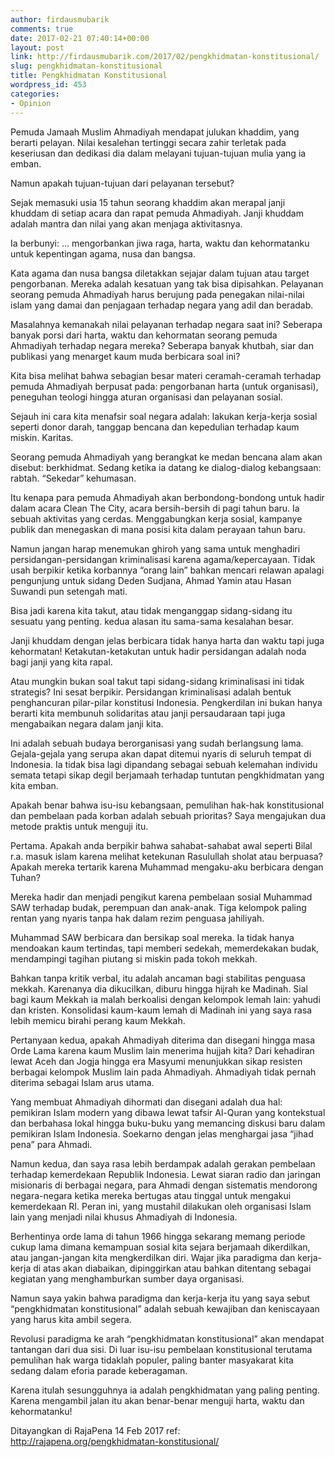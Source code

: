 ```yaml
---
author: firdausmubarik
comments: true
date: 2017-02-21 07:40:14+00:00
layout: post
link: http://firdausmubarik.com/2017/02/pengkhidmatan-konstitusional/
slug: pengkhidmatan-konstitusional
title: Pengkhidmatan Konstitusional
wordpress_id: 453
categories:
- Opinion
---
```


Pemuda Jamaah Muslim Ahmadiyah mendapat julukan khaddim, yang berarti pelayan. Nilai kesalehan tertinggi secara zahir terletak pada keseriusan dan dedikasi dia dalam melayani tujuan-tujuan mulia yang ia emban.

Namun apakah tujuan-tujuan dari pelayanan tersebut?

Sejak memasuki usia 15 tahun seorang khaddim akan merapal janji khuddam di setiap acara dan rapat pemuda Ahmadiyah. Janji khuddam adalah mantra dan nilai yang akan menjaga aktivitasnya.

Ia berbunyi: … mengorbankan jiwa raga, harta, waktu dan kehormatanku untuk kepentingan agama, nusa dan bangsa.

Kata agama dan nusa bangsa diletakkan sejajar dalam tujuan atau target pengorbanan. Mereka adalah kesatuan yang tak bisa dipisahkan. Pelayanan seorang pemuda Ahmadiyah harus berujung pada penegakan nilai-nilai islam yang damai dan penjagaan terhadap negara yang adil dan beradab.

Masalahnya kemanakah nilai pelayanan terhadap negara saat ini? Seberapa banyak porsi dari harta, waktu dan kehormatan seorang pemuda Ahmadiyah terhadap negara mereka? Seberapa banyak khutbah, siar dan publikasi yang menarget kaum muda berbicara soal ini?

Kita bisa melihat bahwa sebagian besar materi ceramah-ceramah terhadap pemuda Ahmadiyah berpusat pada: pengorbanan harta (untuk organisasi), peneguhan teologi hingga aturan organisasi dan pelayanan sosial.

Sejauh ini cara kita menafsir soal negara adalah: lakukan kerja-kerja sosial seperti donor darah, tanggap bencana dan kepedulian terhadap kaum miskin. Karitas.

Seorang pemuda Ahmadiyah yang berangkat ke medan bencana alam akan disebut: berkhidmat. Sedang ketika ia datang ke dialog-dialog kebangsaan: rabtah. “Sekedar” kehumasan.

Itu kenapa para pemuda Ahmadiyah akan berbondong-bondong untuk hadir dalam acara Clean The City, acara bersih-bersih di pagi tahun baru. Ia sebuah aktivitas yang cerdas. Menggabungkan kerja sosial, kampanye publik dan menegaskan di mana posisi kita dalam perayaan tahun baru.

Namun jangan harap menemukan ghiroh yang sama untuk menghadiri persidangan-persidangan kriminalisasi karena agama/kepercayaan. Tidak usah berpikir ketika korbannya “orang lain” bahkan mencari relawan apalagi pengunjung untuk sidang Deden Sudjana, Ahmad Yamin atau Hasan Suwandi pun setengah mati.

Bisa jadi karena kita takut, atau tidak menganggap sidang-sidang itu sesuatu yang penting. kedua alasan itu sama-sama kesalahan besar.

Janji khuddam dengan jelas berbicara tidak hanya harta dan waktu tapi juga kehormatan! Ketakutan-ketakutan untuk hadir persidangan adalah noda bagi janji yang kita rapal.

Atau mungkin bukan soal takut tapi sidang-sidang kriminalisasi ini tidak strategis? Ini sesat berpikir. Persidangan kriminalisasi adalah bentuk penghancuran pilar-pilar konstitusi Indonesia. Pengkerdilan ini bukan hanya berarti kita membunuh solidaritas atau janji persaudaraan tapi juga mengabaikan negara dalam janji kita.

Ini adalah sebuah budaya berorganisasi yang sudah berlangsung lama. Gejala-gejala yang serupa akan dapat ditemui nyaris di seluruh tempat di Indonesia. Ia tidak bisa lagi dipandang sebagai sebuah kelemahan individu semata tetapi sikap degil berjamaah terhadap tuntutan pengkhidmatan yang kita emban.

Apakah benar bahwa isu-isu kebangsaan, pemulihan hak-hak konstitusional dan pembelaan pada korban adalah sebuah prioritas? Saya mengajukan dua metode praktis untuk menguji itu.

Pertama. Apakah anda berpikir bahwa sahabat-sahabat awal seperti Bilal r.a. masuk islam karena melihat ketekunan Rasulullah sholat atau berpuasa? Apakah mereka tertarik karena Muhammad mengaku-aku berbicara dengan Tuhan?

Mereka hadir dan menjadi pengikut karena pembelaan sosial Muhammad SAW terhadap budak, perempuan dan anak-anak. Tiga kelompok paling rentan yang nyaris tanpa hak dalam rezim penguasa jahiliyah.

Muhammad SAW berbicara dan bersikap soal mereka. Ia tidak hanya mendoakan kaum tertindas, tapi memberi sedekah, memerdekakan budak, mendampingi tagihan piutang si miskin pada tokoh mekkah.

Bahkan tanpa kritik verbal, itu adalah ancaman bagi stabilitas penguasa mekkah. Karenanya dia dikucilkan, diburu hingga hijrah ke Madinah. Sial bagi kaum Mekkah ia malah berkoalisi dengan kelompok lemah lain: yahudi dan kristen. Konsolidasi kaum-kaum lemah di Madinah ini yang saya rasa lebih memicu birahi perang kaum Mekkah.

Pertanyaan kedua, apakah Ahmadiyah diterima dan disegani hingga masa Orde Lama karena kaum Muslim lain menerima hujjah kita? Dari kehadiran lewat Aceh dan Jogja hingga era Masyumi menunjukkan sikap resisten berbagai kelompok Muslim lain pada Ahmadiyah. Ahmadiyah tidak pernah diterima sebagai Islam arus utama.

Yang membuat Ahmadiyah dihormati dan disegani adalah dua hal: pemikiran Islam modern yang dibawa lewat tafsir Al-Quran yang kontekstual dan berbahasa lokal hingga buku-buku yang memancing diskusi baru dalam pemikiran Islam Indonesia. Soekarno dengan jelas menghargai jasa “jihad pena” para Ahmadi.

Namun kedua, dan saya rasa lebih berdampak adalah gerakan pembelaan terhadap kemerdekaan Republik Indonesia. Lewat siaran radio dan jaringan misionaris di berbagai negara, para Ahmadi dengan sistematis mendorong negara-negara ketika mereka bertugas atau tinggal untuk mengakui kemerdekaan RI. Peran ini, yang mustahil dilakukan oleh organisasi Islam lain yang menjadi nilai khusus Ahmadiyah di Indonesia.

Berhentinya orde lama di tahun 1966 hingga sekarang memang periode cukup lama dimana kemampuan sosial kita sejara berjamaah dikerdilkan, atau jangan-jangan kita mengkerdilkan diri. Wajar jika paradigma dan kerja-kerja di atas akan diabaikan, dipinggirkan atau bahkan ditentang sebagai kegiatan yang menghamburkan sumber daya organisasi.

Namun saya yakin bahwa paradigma dan kerja-kerja itu yang saya sebut “pengkhidmatan konstitusional” adalah sebuah kewajiban dan keniscayaan yang harus kita ambil segera.

Revolusi paradigma ke arah “pengkhidmatan konstitusional” akan mendapat tantangan dari dua sisi. Di luar isu-isu pembelaan konstitusional terutama pemulihan hak warga tidaklah populer, paling banter masyakarat kita sedang dalam eforia parade keberagaman.

Karena itulah sesungguhnya ia adalah pengkhidmatan yang paling penting. Karena mengambil jalan itu akan benar-benar menguji harta, waktu dan kehormatanku!

Ditayangkan di RajaPena 14 Feb 2017
ref: http://rajapena.org/pengkhidmatan-konstitusional/
